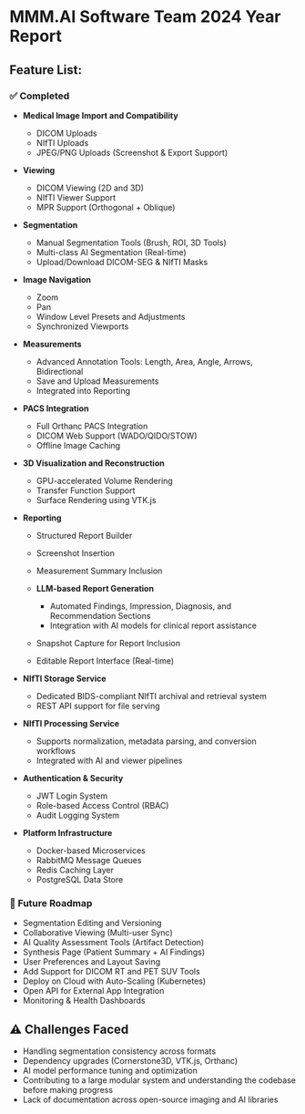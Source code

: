 # MMM.AI Software Team 2024 Year Report

## Feature List:

### ✅ Completed

* **Medical Image Import and Compatibility**

  * DICOM Uploads
  * NIfTI Uploads
  * JPEG/PNG Uploads (Screenshot & Export Support)

* **Viewing**

  * DICOM Viewing (2D and 3D)
  * NIfTI Viewer Support
  * MPR Support (Orthogonal + Oblique)

* **Segmentation**

  * Manual Segmentation Tools (Brush, ROI, 3D Tools)
  * Multi-class AI Segmentation (Real-time)
  * Upload/Download DICOM-SEG & NIfTI Masks

* **Image Navigation**

  * Zoom
  * Pan
  * Window Level Presets and Adjustments
  * Synchronized Viewports

* **Measurements**

  * Advanced Annotation Tools: Length, Area, Angle, Arrows, Bidirectional
  * Save and Upload Measurements
  * Integrated into Reporting

* **PACS Integration**

  * Full Orthanc PACS Integration
  * DICOM Web Support (WADO/QIDO/STOW)
  * Offline Image Caching

* **3D Visualization and Reconstruction**

  * GPU-accelerated Volume Rendering
  * Transfer Function Support
  * Surface Rendering using VTK.js

* **Reporting**

  * Structured Report Builder
  * Screenshot Insertion
  * Measurement Summary Inclusion
  * **LLM-based Report Generation**

    * Automated Findings, Impression, Diagnosis, and Recommendation Sections
    * Integration with AI models for clinical report assistance
  * Snapshot Capture for Report Inclusion
  * Editable Report Interface (Real-time)

* **NIfTI Storage Service**

    * Dedicated BIDS-compliant NIfTI archival and retrieval system
    * REST API support for file serving

* **NIfTI Processing Service**
    * Supports normalization, metadata parsing, and conversion workflows
    * Integrated with AI and viewer pipelines


* **Authentication & Security**

  * JWT Login System
  * Role-based Access Control (RBAC)
  * Audit Logging System

* **Platform Infrastructure**

  * Docker-based Microservices
  * RabbitMQ Message Queues
  * Redis Caching Layer
  * PostgreSQL Data Store


### 🔄 Future Roadmap

* Segmentation Editing and Versioning
* Collaborative Viewing (Multi-user Sync)
* AI Quality Assessment Tools (Artifact Detection)
* Synthesis Page (Patient Summary + AI Findings)
* User Preferences and Layout Saving
* Add Support for DICOM RT and PET SUV Tools
* Deploy on Cloud with Auto-Scaling (Kubernetes)
* Open API for External App Integration
* Monitoring & Health Dashboards

## ⚠️ Challenges Faced

* Handling segmentation consistency across formats
* Dependency upgrades (Cornerstone3D, VTK.js, Orthanc)
* AI model performance tuning and optimization
* Contributing to a large modular system and understanding the codebase before making progress
* Lack of documentation across open-source imaging and AI libraries

